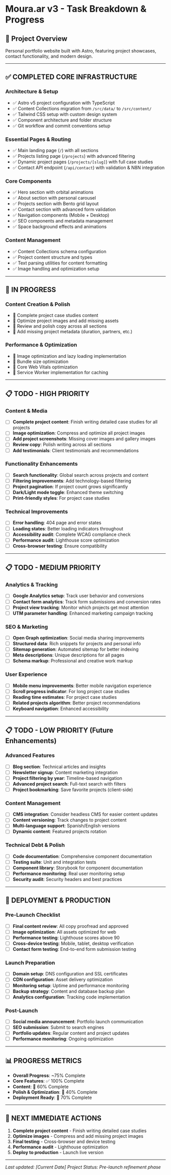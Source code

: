 # Moura.ar v3 - Task Breakdown & Progress

## 🎯 Project Overview

Personal portfolio website built with Astro, featuring project showcases, contact functionality, and modern design.

---

## ✅ **COMPLETED CORE INFRASTRUCTURE**

### Architecture & Setup

- ✅ Astro v5 project configuration with TypeScript
- ✅ Content Collections migration from `/src/data/` to `/src/content/`
- ✅ Tailwind CSS setup with custom design system
- ✅ Component architecture and folder structure
- ✅ Git workflow and commit conventions setup

### Essential Pages & Routing

- ✅ Main landing page (`/`) with all sections
- ✅ Projects listing page (`/projects`) with advanced filtering
- ✅ Dynamic project pages (`/projects/[slug]`) with full case studies
- ✅ Contact API endpoint (`/api/contact`) with validation & N8N integration

### Core Components

- ✅ Hero section with orbital animations
- ✅ About section with personal carousel
- ✅ Projects section with Bento grid layout
- ✅ Contact section with advanced form validation
- ✅ Navigation components (Mobile + Desktop)
- ✅ SEO components and metadata management
- ✅ Space background effects and animations

### Content Management

- ✅ Content Collections schema configuration
- ✅ Project content structure and types
- ✅ Text parsing utilities for content formatting
- ✅ Image handling and optimization setup

---

## 🚧 **IN PROGRESS**

### Content Creation & Polish

- 🔄 Complete project case studies content
- 🔄 Optimize project images and add missing assets
- 🔄 Review and polish copy across all sections
- 🔄 Add missing project metadata (duration, partners, etc.)

### Performance & Optimization

- 🔄 Image optimization and lazy loading implementation
- 🔄 Bundle size optimization
- 🔄 Core Web Vitals optimization
- 🔄 Service Worker implementation for caching

---

## 📋 **TODO - HIGH PRIORITY**

### Content & Media

- [ ] **Complete project content**: Finish writing detailed case studies for all projects
- [ ] **Image optimization**: Compress and optimize all project images
- [ ] **Add project screenshots**: Missing cover images and gallery images
- [ ] **Review copy**: Polish writing across all sections
- [ ] **Add testimonials**: Client testimonials and recommendations

### Functionality Enhancements

- [ ] **Search functionality**: Global search across projects and content
- [ ] **Filtering improvements**: Add technology-based filtering
- [ ] **Project pagination**: If project count grows significantly
- [ ] **Dark/Light mode toggle**: Enhanced theme switching
- [ ] **Print-friendly styles**: For project case studies

### Technical Improvements

- [ ] **Error handling**: 404 page and error states
- [ ] **Loading states**: Better loading indicators throughout
- [ ] **Accessibility audit**: Complete WCAG compliance check
- [ ] **Performance audit**: Lighthouse score optimization
- [ ] **Cross-browser testing**: Ensure compatibility

---

## 📋 **TODO - MEDIUM PRIORITY**

### Analytics & Tracking

- [ ] **Google Analytics setup**: Track user behavior and conversions
- [ ] **Contact form analytics**: Track form submissions and conversion rates
- [ ] **Project view tracking**: Monitor which projects get most attention
- [ ] **UTM parameter handling**: Enhanced marketing campaign tracking

### SEO & Marketing

- [ ] **Open Graph optimization**: Social media sharing improvements
- [ ] **Structured data**: Rich snippets for projects and personal info
- [ ] **Sitemap generation**: Automated sitemap for better indexing
- [ ] **Meta descriptions**: Unique descriptions for all pages
- [ ] **Schema markup**: Professional and creative work markup

### User Experience

- [ ] **Mobile menu improvements**: Better mobile navigation experience
- [ ] **Scroll progress indicator**: For long project case studies
- [ ] **Reading time estimates**: For project case studies
- [ ] **Related projects algorithm**: Better project recommendations
- [ ] **Keyboard navigation**: Enhanced accessibility

---

## 📋 **TODO - LOW PRIORITY (Future Enhancements)**

### Advanced Features

- [ ] **Blog section**: Technical articles and insights
- [ ] **Newsletter signup**: Content marketing integration
- [ ] **Project filtering by year**: Timeline-based navigation
- [ ] **Advanced project search**: Full-text search with filters
- [ ] **Project bookmarking**: Save favorite projects (client-side)

### Content Management

- [ ] **CMS integration**: Consider headless CMS for easier content updates
- [ ] **Content versioning**: Track changes to project content
- [ ] **Multi-language support**: Spanish/English versions
- [ ] **Dynamic content**: Featured projects rotation

### Technical Debt & Polish

- [ ] **Code documentation**: Comprehensive component documentation
- [ ] **Testing suite**: Unit and integration tests
- [ ] **Component library**: Storybook for component documentation
- [ ] **Performance monitoring**: Real user monitoring setup
- [ ] **Security audit**: Security headers and best practices

---

## 🚀 **DEPLOYMENT & PRODUCTION**

### Pre-Launch Checklist

- [ ] **Final content review**: All copy proofread and approved
- [ ] **Image optimization**: All assets optimized for web
- [ ] **Performance testing**: Lighthouse scores above 90
- [ ] **Cross-device testing**: Mobile, tablet, desktop verification
- [ ] **Contact form testing**: End-to-end form submission testing

### Launch Preparation

- [ ] **Domain setup**: DNS configuration and SSL certificates
- [ ] **CDN configuration**: Asset delivery optimization
- [ ] **Monitoring setup**: Uptime and performance monitoring
- [ ] **Backup strategy**: Content and database backup plan
- [ ] **Analytics configuration**: Tracking code implementation

### Post-Launch

- [ ] **Social media announcement**: Portfolio launch communication
- [ ] **SEO submission**: Submit to search engines
- [ ] **Portfolio updates**: Regular content and project updates
- [ ] **Performance monitoring**: Ongoing optimization

---

## 📊 **PROGRESS METRICS**

- **Overall Progress**: ~75% Complete
- **Core Features**: ✅ 100% Complete
- **Content**: 🔄 60% Complete
- **Polish & Optimization**: 🔄 40% Complete
- **Deployment Ready**: 🔄 70% Complete

---

## 🎯 **NEXT IMMEDIATE ACTIONS**

1. **Complete project content** - Finish writing detailed case studies
2. **Optimize images** - Compress and add missing project images
3. **Final testing** - Cross-browser and device testing
4. **Performance audit** - Lighthouse optimization
5. **Deploy to production** - Launch live version

---

_Last updated: [Current Date]_
_Project Status: Pre-launch refinement phase_
